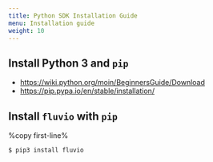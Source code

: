 ```yaml
---
title: Python SDK Installation Guide
menu: Installation guide
weight: 10
---
```


## Install Python 3 and `pip`
* https://wiki.python.org/moin/BeginnersGuide/Download
* https://pip.pypa.io/en/stable/installation/

## Install `fluvio` with `pip`

%copy first-line%
```shell
$ pip3 install fluvio
```